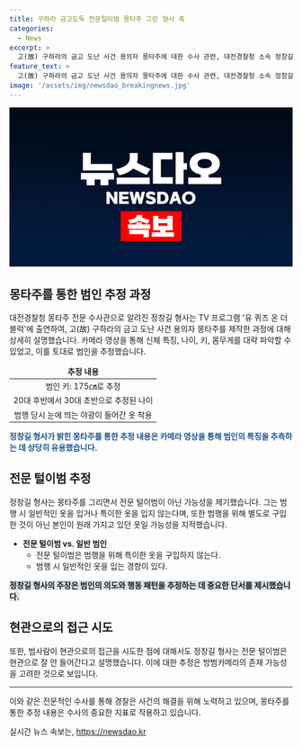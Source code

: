 ```yaml
---
title: 구하라 금고도둑 전문털이범 몽타주 그린 형사 촉
categories:
  - News
excerpt: >
  고(故) 구하라의 금고 도난 사건 용의자 몽타주에 대한 수사 관련, 대전경찰청 소속 정창길 형사가 tvN 유 퀴즈 온 더 블럭에서 출연하여 범인의 특징과 추측을 소개했다. 그는 CCTV 영상을 통해 용의자의 키, 나이, 몸무게를 추정했고, 범인이 전문 털이범이 아닐 수도 있다고 언급했다. 또한, 범인이 눈에 띄는 야광이 들어간 옷을 입고 현관으로 출입한 것에 대해 일반적인 전문 털이범의 행동과 차이를 설명하며 화제를 모으고 있다. SBS 그것이 알고 싶다에서 해당 용의자의 몽타주가 공개되면서 사건이 재조명되고 있다.
feature_text: >
  고(故) 구하라의 금고 도난 사건 용의자 몽타주에 대한 수사 관련, 대전경찰청 소속 정창길 형사가 tvN 유 퀴즈 온 더 블럭에서 출연하여 범인의 특징과 추측을 소개했다. 그는 CCTV 영상을 통해 용의자의 키, 나이, 몸무게를 추정했고, 범인이 전문 털이범이 아닐 수도 있다고 언급했다. 또한, 범인이 눈에 띄는 야광이 들어간 옷을 입고 현관으로 출입한 것에 대해 일반적인 전문 털이범의 행동과 차이를 설명하며 화제를 모으고 있다. SBS 그것이 알고 싶다에서 해당 용의자의 몽타주가 공개되면서 사건이 재조명되고 있다.
image: '/assets/img/newsdao_breakingnews.jpg'
---
```


<p><img src="/assets/img/newsdao_breakingnews.jpg" alt="ranknews 속보" /></p>

<h2 data-ke-size="size26">몽타주를 통한 범인 추정 과정</h2>

<p data-ke-size="size16">대전경찰청 몽타주 전문 수사관으로 알려진 정창길 형사는 TV 프로그램 '유 퀴즈 온 더 블럭'에 출연하여, 고(故) 구하라의 금고 도난 사건 용의자 몽타주를 제작한 과정에 대해 상세히 설명했습니다. 카메라 영상을 통해 신체 특징, 나이, 키, 몸무게를 대략 파악할 수 있었고, 이를 토대로 범인을 추정했습니다.</p>

<table>
    <thead>
        <tr>
            <td style="text-align: center; height: 17px;"><b>추정 내용</b></td>
        </tr>
    </thead>
    <tbody>
        <tr>
            <td style="text-align: center; height: 17px;">범인 키: 175㎝로 추정</td>
        </tr>
        <tr>
            <td style="text-align: center; height: 17px;">20대 후반에서 30대 초반으로 추정된 나이</td>
        </tr>
        <tr>
            <td style="text-align: center; height: 17px;">범행 당시 눈에 띄는 야광이 들어간 옷 착용</td>
        </tr>
    </tbody>
</table>

<p><b><span style="color: #1a5490;">정창길 형사가 밝힌 몽타주를 통한 추정 내용은 카메라 영상을 통해 범인의 특징을 추측하는 데 상당히 유용했습니다.</span></b></p>

<h2 data-ke-size="size26">전문 털이범 추정</h2>

<p data-ke-size="size16">정창길 형사는 몽타주를 그리면서 전문 털이범이 아닌 가능성을 제기했습니다. 그는 범행 시 일반적인 옷을 입거나 특이한 옷을 입지 않는다며, 또한 범행을 위해 별도로 구입한 것이 아닌 본인이 원래 가지고 있던 옷일 가능성을 지적했습니다.</p>

<ul>
    <li><b>전문 털이범 vs. 일반 범인</b>
        <ul>
            <li>전문 털이범은 범행을 위해 특이한 옷을 구입하지 않는다.</li>
            <li>범행 시 일반적인 옷을 입는 경향이 있다.</li>
        </ul>
    </li>
</ul>

<p><b><span style="background-color: #21538527;">정창길 형사의 주장은 범인의 의도와 행동 패턴을 추정하는 데 중요한 단서를 제시했습니다.</span></b></p>

<h2 data-ke-size="size26">현관으로의 접근 시도</h2>

<p data-ke-size="size16">또한, 범사람이 현관으로의 접근을 시도한 점에 대해서도 정창길 형사는 전문 털이범은 현관으로 잘 안 들어간다고 설명했습니다. 이에 대한 추정은 방범카메라의 존재 가능성을 고려한 것으로 보입니다.</p>

<hr>

<p>이와 같은 전문적인 수사를 통해 경찰은 사건의 해결을 위해 노력하고 있으며, 몽타주를 통한 추정 내용은 수사의 중요한 지표로 작용하고 있습니다.</p>
실시간 뉴스 속보는, <a href="https://newsdao.kr" rel="dofollow">https://newsdao.kr</a>


